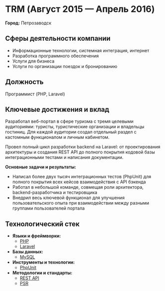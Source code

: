 # TRM (Август 2015 — Апрель 2016)

**Город:** Петрозаводск

## Сферы деятельности компании
- Информационные технологии, системная интеграция, интернет
- Разработка программного обеспечения
- Услуги для бизнеса
- Услуги по организации поездок и бронированию

## Должность
Программист (PHP, Laravel)

## Ключевые достижения и вклад

Разработал веб-портал в сфере туризма с тремя целевыми аудиториями: туристы, туристические организации и владельцы гостиниц. Для каждой аудитории создал отдельный раздел с кастомным функционалом и личным кабинетом.

Провел полный цикл разработки backend на Laravel: от проектирования архитектуры и создания REST API до полного покрытия кодовой базы интеграционными тестами и написания документации.

**Основные задачи и результаты:**
- Написал более двух тысяч интеграционных тестов (PhpUnit) для полного покрытия всех кейсов взаимодействия с API бэкенда
- Работал в небольшой команде, совмещая роли архитектора, backend-разработчика и тестировщика
- Внедрил весь ключевой функционал для улучшения пользовательского опыта при взаимодействии между разными группами пользователей портала

## Технологический стек

- **Языки и фреймворки:**
  - [PHP](../../../tech/languages/PHP.md)
  - [Laravel](../../../tech/frameworks/Laravel.md)
- **Базы данных:**
  - [MySQL](../../../tech/databases/MySQL.md)
- **Инструменты и технологии:**
  - [PhpUnit](../../../tech/tech-tools/PhpUnit.md)
- **Методологии и стандарты:**
  - [REST API](../../../tech/methodologies/REST%20API.md)
  - [PSR](../../../tech/methodologies/PSR.md)
